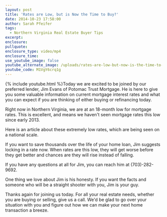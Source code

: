 ```yaml
---
layout: post
title: 'Rates are Low, but is Now the Time to Buy?'
date: 2014-10-23 17:58:00
author: Sarah Pfeifer
tags:
  - Northern Virginia Real Estate Buyer Tips
excerpt:
enclosure:
pullquote:
enclosure_type: video/mp4
enclosure_time:
use_youtube_image: false
youtube_alternate_image: /uploads/rates-are-low-but-now-is-the-time-to-buy.jpg
youtube_code: M1VgY6crq1g
---
```



{% include youtube.html %}Today we are excited to be joined by our preferred lender, Jim Evans of Potomac Trust Mortgage. He is here to give you some valuable information on current mortgage interest rates and what you can expect if you are thinking of either buying or refinancing today.

Right now in Northern Virginia, we are at an 18-month low for mortgage rates. This is excellent, and means we haven't seen mortgage rates this low since early 2013.

Here is an article about these extremely low rates, which are being seen on a national scale.

If you want to save thousands over the life of your home loan, Jim suggests locking in a rate now. When rates are this low, they will get worse before they get better and chances are they will rise instead of falling.

If you have any questions at all for Jim, you can reach him at (703)-282-9692.

One thing we love about Jim is his honesty. If you want the facts and someone who will be a straight shooter with you, Jim is your guy.

Thanks again for joining us today. For all your real estate needs, whether you are buying or selling, give us a call. We'd be glad to go over your situation with you and figure out how we can make your next home transaction a breeze.